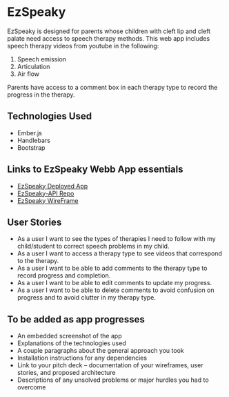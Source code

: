 # EzSpeaky

EzSpeaky is designed for parents whose children with cleft lip and cleft palate need access to speech therapy methods. This web app includes speech therapy videos from youtube in the following:
1. Speech emission
2. Articulation
3. Air flow

Parents have access to a comment box in each therapy type to record the progress in the therapy.

## Technologies Used

- Ember.js
- Handlebars
- Bootstrap


## Links to EzSpeaky Webb App essentials

-   [EzSpeaky Deployed App](https://yenpraja610.github.io/ezspeaky/)
-   [EzSpeaky-API Repo](https://github.com/yenpraja610/ezspeaky-api)
-   [EzSpeaky WireFrame](http://i.imgur.com/qjw7iwd.jpg)

## User Stories

- As a user I want to see the types of therapies I need to follow with my child/student to correct speech problems in my child.
- As a user I want to access a therapy type to see videos that correspond to the therapy.
- As a user I want to be able to add comments to the therapy type to record progress and completion.
- As a user I want to be able to edit comments to update my progress.
- As a user I want to be able to delete comments to avoid confusion on progress and to avoid clutter in my therapy type.

## To be added as app progresses
- An embedded screenshot of the app
- Explanations of the technologies used
- A couple paragraphs about the general approach you took
- Installation instructions for any dependencies
- Link to your pitch deck – documentation of your wireframes, user stories, and proposed architecture
- Descriptions of any unsolved problems or major hurdles you had to overcome
